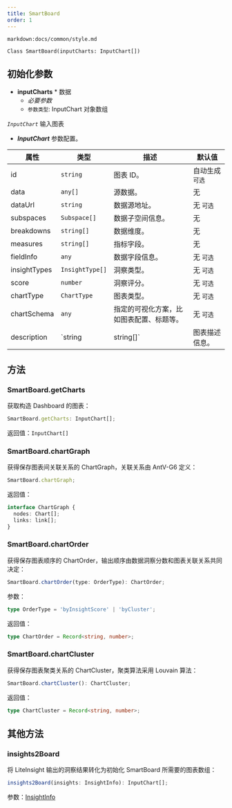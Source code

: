 ```yaml
---
title: SmartBoard
order: 1
---
```


`markdown:docs/common/style.md`



```sign
Class SmartBoard(inputCharts: InputChart[])
```

## 初始化参数

* **inputCharts** * 数据
  * _必要参数_
  * `参数类型`: InputChart 对象数组

*`InputChart`* 输入图表

* ***InputChart*** 参数配置。

| 属性 | 类型 | 描述 | 默认值 |  
| ----| ---- | ---- | -----|
| id | `string` | 图表 ID。 | 自动生成  `可选` |
| data | `any[]` | 源数据。 | 无 |
| dataUrl | `string` | 数据源地址。 | 无  `可选` |
| subspaces | `Subspace[]` | 数据子空间信息。 | 无 |
| breakdowns | `string[]` | 数据维度。 | 无 |
| measures | `string[]` | 指标字段。 | 无 |
| fieldInfo | `any` | 数据字段信息。 | 无  `可选` |
| insightTypes |  `InsightType[]` | 洞察类型。 | 无  `可选` |
| score |  `number` | 洞察评分。 | 无  `可选` |
| chartType |  `ChartType` | 图表类型。 | 无  `可选` |
| chartSchema |  `any` | 指定的可视化方案，比如图表配置、标题等。 | 无  `可选` |
| description |  `string | string[]` | 图表描述信息。 | 无  `可选` |

## 方法

### SmartBoard.getCharts

获取构造 Dashboard 的图表：

```ts
SmartBoard.getCharts: InputChart[];
```

返回值：`InputChart[]`

### SmartBoard.chartGraph

获得保存图表间关联关系的 ChartGraph，关联关系由 AntV-G6 定义：

```ts
SmartBoard.chartGraph;
```

返回值：

```ts
interface ChartGraph {
  nodes: Chart[];
  links: link[];
}
```

### SmartBoard.chartOrder

获得保存图表顺序的 ChartOrder，输出顺序由数据洞察分数和图表关联关系共同决定：

```ts
SmartBoard.chartOrder(type: OrderType): ChartOrder;
```

参数：

```ts
type OrderType = 'byInsightScore' | 'byCluster';
```

返回值：

```ts
type ChartOrder = Record<string, number>;
```

### SmartBoard.chartCluster

获得保存图表聚类关系的 ChartCluster，聚类算法采用 Louvain 算法：

```ts
SmartBoard.chartCluster(): ChartCluster;
```

返回值：

```ts
type ChartCluster = Record<string, number>;
```

## 其他方法

### insights2Board

将 LiteInsight 输出的洞察结果转化为初始化 SmartBoard 所需要的图表数组：

```ts
insights2Board(insights: InsightInfo): InputChart[];
```

参数：[InsightInfo](../lite-insight/auto-insights#getDataInsights)



